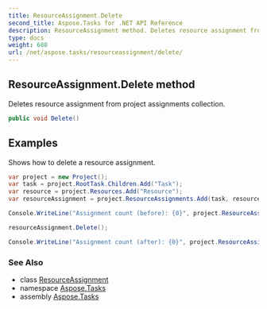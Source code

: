 ```yaml
---
title: ResourceAssignment.Delete
second_title: Aspose.Tasks for .NET API Reference
description: ResourceAssignment method. Deletes resource assignment from project assignments collection
type: docs
weight: 680
url: /net/aspose.tasks/resourceassignment/delete/
---
```

## ResourceAssignment.Delete method

Deletes resource assignment from project assignments collection.

```csharp
public void Delete()
```

## Examples

Shows how to delete a resource assignment.

```csharp
var project = new Project();
var task = project.RootTask.Children.Add("Task");
var resource = project.Resources.Add("Resource");
var resourceAssignment = project.ResourceAssignments.Add(task, resource);

Console.WriteLine("Assignment count (before): {0}", project.ResourceAssignments.Count);

resourceAssignment.Delete();

Console.WriteLine("Assignment count (after): {0}", project.ResourceAssignments.Count);
```

### See Also

* class [ResourceAssignment](../)
* namespace [Aspose.Tasks](../../resourceassignment/)
* assembly [Aspose.Tasks](../../../)


